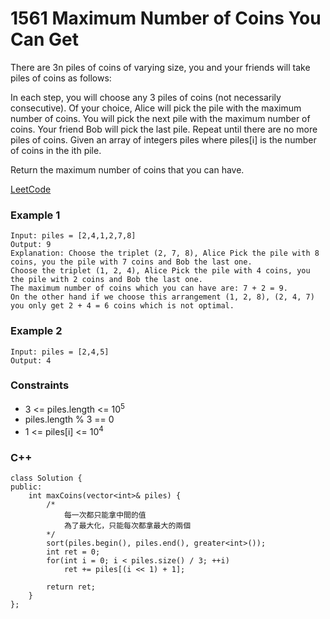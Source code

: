 # 1561 Maximum Number of Coins You Can Get

There are 3n piles of coins of varying size, you and your friends will take piles of coins as follows:

In each step, you will choose any 3 piles of coins (not necessarily consecutive).
Of your choice, Alice will pick the pile with the maximum number of coins.
You will pick the next pile with the maximum number of coins.
Your friend Bob will pick the last pile.
Repeat until there are no more piles of coins.
Given an array of integers piles where piles[i] is the number of coins in the ith pile.

Return the maximum number of coins that you can have.

[LeetCode](https://leetcode.cn/problems/maximum-number-of-coins-you-can-get/description/)

### Example 1

```
Input: piles = [2,4,1,2,7,8]
Output: 9
Explanation: Choose the triplet (2, 7, 8), Alice Pick the pile with 8 coins, you the pile with 7 coins and Bob the last one.
Choose the triplet (1, 2, 4), Alice Pick the pile with 4 coins, you the pile with 2 coins and Bob the last one.
The maximum number of coins which you can have are: 7 + 2 = 9.
On the other hand if we choose this arrangement (1, 2, 8), (2, 4, 7) you only get 2 + 4 = 6 coins which is not optimal.
```

### Example 2

```
Input: piles = [2,4,5]
Output: 4
```

### Constraints

* 3 <= piles.length <= 10<sup>5</sup>
* piles.length % 3 == 0
* 1 <= piles[i] <= 10<sup>4</sup>

### C++ 

```
class Solution {
public:
    int maxCoins(vector<int>& piles) {
        /*
            每一次都只能拿中間的值
            為了最大化，只能每次都拿最大的兩個
        */
        sort(piles.begin(), piles.end(), greater<int>());
        int ret = 0;
        for(int i = 0; i < piles.size() / 3; ++i)
            ret += piles[(i << 1) + 1];

        return ret;        
    }
};
```